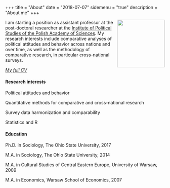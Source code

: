 +++
title = "About"
date = "2018-07-07"
sidemenu = "true"
description = "About me"
+++

<img class="img-circle" style="float: right; margin-left: 10px;"
src="Kolczynska.jpg" width="150px"/>

I am starting a position as assistant professor at the  post-doctoral researcher at the [Institute of Political Studies of the Polish Academy of Sciences](http://english.isppan.waw.pl/). My research interests include comparative analyses of political attitudes and behavior across nations and over time, as well as the methodology of comparative research, in particular cross-national surveys.


[*My full CV*](cv.pdf)


#### Research interests

<i class='fa fa-puzzle-piece fa-fw'></i> Political attitudes and behavior

<i class='fa fa-puzzle-piece fa-fw'></i> Quantitative methods for comparative and cross-national research

<i class='fa fa-puzzle-piece fa-fw'></i> Survey data harmonization and comparability

<i class='fa fa-puzzle-piece fa-fw'></i> Statistics and R

#### Education

<i class='fa fa-graduation-cap fa-fw'></i> Ph.D. in Sociology, The Ohio State University, 2017

<i class='fa fa-graduation-cap fa-fw'></i> M.A. in Sociology, The Ohio State University, 2014

<i class='fa fa-graduation-cap fa-fw'></i> M.A. in Cultural Studies of Central Eastern Europe, University of Warsaw, 2009

<i class='fa fa-graduation-cap fa-fw'></i> M.A. in Economics, Warsaw School of Economics, 2007


